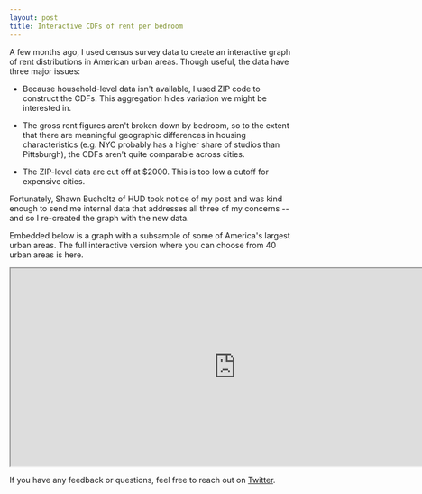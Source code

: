 ```yaml
---
layout: post
title: Interactive CDFs of rent per bedroom 
---
```


A few months ago, I used census survey data to create an interactive
graph of rent distributions in American urban areas. Though useful, the
data have three major issues:

* Because household-level data isn't available, I used ZIP code to
construct the CDFs. This aggregation hides variation we might be
interested in. 

* The gross rent figures aren't broken down by bedroom,
so to the extent that there are meaningful geographic differences in
housing characteristics (e.g. NYC probably has a higher share of studios than Pittsburgh),
the CDFs aren't quite comparable across cities. 

* The ZIP-level data are cut off at $2000. This is too low a cutoff for expensive cities.

Fortunately, Shawn Bucholtz of HUD took notice of my post and was kind enough to send me internal data that addresses all three of my concerns -- and so I re-created the graph with the new data. 

Embedded below is a graph with a subsample of some of America's largest urban areas. The full interactive version where you can choose from 40 urban areas is here. 

<iframe src="https://cdn.rawgit.com/johnricco/fb0c35819069f5e8e9c7/raw/213b83eb53a52b572233c743fb2c54cda627a18f/cdf.html"; width=800; height=350;></iframe>

If you have any feedback or questions, feel free to reach out on [Twitter](https://twitter.com/riccoja).